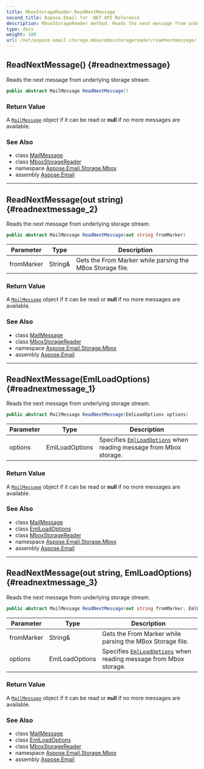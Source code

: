 ```yaml
---
title: MboxStorageReader.ReadNextMessage
second_title: Aspose.Email for .NET API Reference
description: MboxStorageReader method. Reads the next message from underlying storage stream
type: docs
weight: 100
url: /net/aspose.email.storage.mbox/mboxstoragereader/readnextmessage/
---
```

## ReadNextMessage() {#readnextmessage}

Reads the next message from underlying storage stream.

```csharp
public abstract MailMessage ReadNextMessage()
```

### Return Value

A [`MailMessage`](../../../aspose.email/mailmessage/) object if it can be read or **null** if no more messages are available.

### See Also

* class [MailMessage](../../../aspose.email/mailmessage/)
* class [MboxStorageReader](../)
* namespace [Aspose.Email.Storage.Mbox](../../mboxstoragereader/)
* assembly [Aspose.Email](../../../)

---

## ReadNextMessage(out string) {#readnextmessage_2}

Reads the next message from underlying storage stream.

```csharp
public abstract MailMessage ReadNextMessage(out string fromMarker)
```

| Parameter | Type | Description |
| --- | --- | --- |
| fromMarker | String& | Gets the From Marker while parsing the MBox Storage file. |

### Return Value

A [`MailMessage`](../../../aspose.email/mailmessage/) object if it can be read or **null** if no more messages are available.

### See Also

* class [MailMessage](../../../aspose.email/mailmessage/)
* class [MboxStorageReader](../)
* namespace [Aspose.Email.Storage.Mbox](../../mboxstoragereader/)
* assembly [Aspose.Email](../../../)

---

## ReadNextMessage(EmlLoadOptions) {#readnextmessage_1}

Reads the next message from underlying storage stream.

```csharp
public abstract MailMessage ReadNextMessage(EmlLoadOptions options)
```

| Parameter | Type | Description |
| --- | --- | --- |
| options | EmlLoadOptions | Specifies [`EmlLoadOptions`](../../../aspose.email/emlloadoptions/) when reading message from Mbox storage. |

### Return Value

A [`MailMessage`](../../../aspose.email/mailmessage/) object if it can be read or **null** if no more messages are available.

### See Also

* class [MailMessage](../../../aspose.email/mailmessage/)
* class [EmlLoadOptions](../../../aspose.email/emlloadoptions/)
* class [MboxStorageReader](../)
* namespace [Aspose.Email.Storage.Mbox](../../mboxstoragereader/)
* assembly [Aspose.Email](../../../)

---

## ReadNextMessage(out string, EmlLoadOptions) {#readnextmessage_3}

Reads the next message from underlying storage stream.

```csharp
public abstract MailMessage ReadNextMessage(out string fromMarker, EmlLoadOptions options)
```

| Parameter | Type | Description |
| --- | --- | --- |
| fromMarker | String& | Gets the From Marker while parsing the MBox Storage file. |
| options | EmlLoadOptions | Specifies [`EmlLoadOptions`](../../../aspose.email/emlloadoptions/) when reading message from Mbox storage. |

### Return Value

A [`MailMessage`](../../../aspose.email/mailmessage/) object if it can be read or **null** if no more messages are available.

### See Also

* class [MailMessage](../../../aspose.email/mailmessage/)
* class [EmlLoadOptions](../../../aspose.email/emlloadoptions/)
* class [MboxStorageReader](../)
* namespace [Aspose.Email.Storage.Mbox](../../mboxstoragereader/)
* assembly [Aspose.Email](../../../)


